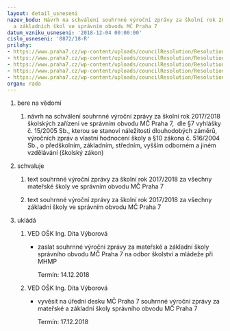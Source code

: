 ```yaml
---
layout: detail_usneseni
nazev_bodu: Návrh na schválení souhrnné výroční zprávy za školní rok 2017/2018 mateřských
  a základních škol ve správním obvodu MČ Praha 7
datum_vzniku_usneseni: '2018-12-04 00:00:00'
cislo_usneseni: '0872/18-R'
prilohy:
- https://www.praha7.cz/wp-content/uploads/councilResolution/Resolutions/30428/export/1Duvodovazprava~414001.doc
- https://www.praha7.cz/wp-content/uploads/councilResolution/Resolutions/30428/export/2OsnovaproVyrocnizpravy~414000.pdf
- https://www.praha7.cz/wp-content/uploads/councilResolution/Resolutions/30428/export/3Vyrocni_zprava_ZS_2017_2018~413999.doc
- https://www.praha7.cz/wp-content/uploads/councilResolution/Resolutions/30428/export/4Vyrocni_zprava_MS_2017_2018~413998.doc
- https://www.praha7.cz/wp-content/uploads/councilResolution/Resolutions/30428/export/export~414338.pdf
organ: rada
---
```

<ol class="urzList_view" id="urzList">
<li class="urzClass1" id=""><span name="1">bere na vědomí</span> 
<ol class="urzOlClass">
<li class="urzClass2" style="TEXT-ALIGN: left" id=""><span><p>návrh na schválení souhrnné výroční zprávy za školní rok 2017/2018 školských zařízení ve správním obvodu MČ Praha 7,&nbsp; dle §7 vyhlášky <br>č. 15/2005 Sb., kterou se stanoví náležitosti dlouhodobých záměrů, výročních zpráv a vlastní hodnocení školy a §10 zákona č. 516/2004 Sb., o předškolním, základním, středním, vyšším odborném a jiném vzdělávání (školský zákon)<br></p></span></li></ol></li>
<li class="urzClass1" id=""><span name="24">schvaluje</span> 
<ol class="urzOlClass" id="">


<li class="urzClass2" style="TEXT-ALIGN: left" id=""><span><p>text souhrnné výroční zprávy za školní rok 2017/2018 za všechny mateřské školy ve správním obvodu MČ Praha 7 <br></p></span></li>
<li class="urzClass2" style="TEXT-ALIGN: left" id=""><span><p>text souhrnné výroční zprávy za školní rok 2017/2018 za všechny základní školy ve správním obvodu MČ Praha 7</p></span></li>

</ol></li><li class="urzClass1" id="urzUkoly"><span name="1">ukládá</span><ol class="urzOlClass"><li class="urzClass2"><span><p>VED OŠK Ing. Dita Výborová</p></span><ul class="urzUlClass"><li class="urzClass3"><span><p>zaslat souhrnné výroční zprávy za mateřské a základní školy správního obvodu MČ Praha 7 na odbor školství a mládeže při MHMP</p></span><span class="urzUkolTermin">  Termín:&nbsp;14.12.2018</span></li></ul></li><li class="urzClass2"><span><p>VED OŠK Ing. Dita Výborová</p></span><ul class="urzUlClass"><li class="urzClass3"><span><p>vyvěsit na úřední desku MČ Praha 7 souhrnné výroční zprávy za mateřské a základní školy správního obvodu MČ Praha 7</p></span><span class="urzUkolTermin">  Termín:&nbsp;17.12.2018</span></li></ul></li></ol></li>
</ol>
